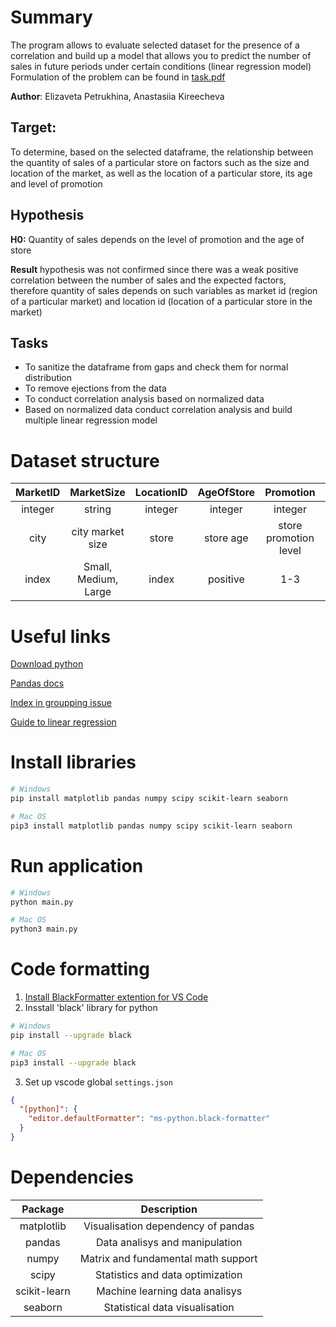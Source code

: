 # Summary

The program allows to evaluate selected dataset for the presence of a correlation and build up a model that allows you to predict the number of sales in future periods under certain conditions (linear regression model)
Formulation of the problem can be found in [task.pdf](task.pdf)

**Author**: Elizaveta Petrukhina, Anastasiia Kireecheva

## Target:

To determine, based on the selected dataframe, the relationship between the quantity of sales of a particular store on factors such as the size and location of the market, as well as the location of a particular store, its age and level of promotion

## Hypothesis

**H0:**
Quantity of sales depends on the level of promotion and the age of store

**Result**
hypothesis was not confirmed since there was a weak positive correlation between the number of sales and the expected factors, therefore quantity of sales depends on such variables as market id (region of a particular market) and location id (location of a particular store in the market)

## Tasks

- To sanitize the dataframe from gaps and check them for normal distribution
- To remove ejections from the data
- To conduct correlation analysis based on normalized data
- Based on normalized data conduct correlation analysis and build multiple linear regression model

# Dataset structure

| MarketID |      MarketSize      | LocationID | AgeOfStore |       Promotion       |    Week     | SalesInThousands |
| :------: | :------------------: | :--------: | :--------: | :-------------------: | :---------: | :--------------: |
| integer  |        string        |  integer   |  integer   |        integer        |   integer   |      float       |
|   city   |   city market size   |   store    | store age  | store promotion level | week number |   weekly sales   |
|  index   | Small, Medium, Large |   index    |  positive  |          1-3          |     1-4     |      0-100       |

# Useful links

[Download python](https://www.python.org/downloads/)

[Pandas docs](https://pandas.pydata.org/docs/user_guide/index.html)

[Index in groupping issue](https://stackoverflow.com/questions/19202093/how-to-select-columns-from-groupby-object-in-pandas)

[Guide to linear regression](https://python-school.ru/blog/linear-regression-basis/)

# Install libraries

```sh
# Windows
pip install matplotlib pandas numpy scipy scikit-learn seaborn

# Mac OS
pip3 install matplotlib pandas numpy scipy scikit-learn seaborn
```

# Run application

```sh
# Windows
python main.py

# Mac OS
python3 main.py
```

# Code formatting

1. [Install BlackFormatter extention for VS Code](https://marketplace.visualstudio.com/items?itemName=ms-python.black-formatter)
2. Insstall 'black' library for python

```sh
# Windows
pip install --upgrade black

# Mac OS
pip3 install --upgrade black
```

3. Set up vscode global `settings.json`

```json
{
  "[python]": {
    "editor.defaultFormatter": "ms-python.black-formatter"
  }
}
```

# Dependencies

|   Package    |             Description             |
| :----------: | :---------------------------------: |
|  matplotlib  | Visualisation dependency of pandas  |
|    pandas    |   Data analisys and manipulation    |
|    numpy     | Matrix and fundamental math support |
|    scipy     |  Statistics and data optimization   |
| scikit-learn |   Machine learning data analisys    |
|   seaborn    |   Statistical data visualisation    |
